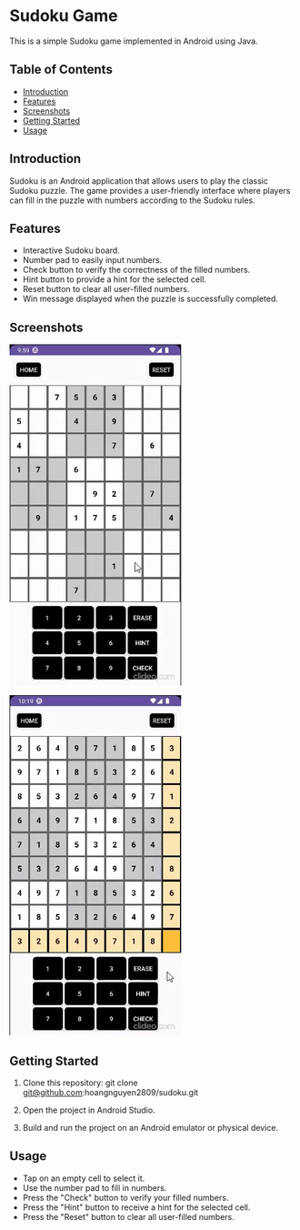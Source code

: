 # Sudoku Game

This is a simple Sudoku game implemented in Android using Java.

## Table of Contents

- [Introduction](#introduction)
- [Features](#features)
- [Screenshots](#screenshots)
- [Getting Started](#getting-started)
- [Usage](#usage)

## Introduction

Sudoku is an Android application that allows users to play the classic Sudoku puzzle. The game provides a user-friendly interface where players can fill in the puzzle with numbers according to the Sudoku rules.

## Features

- Interactive Sudoku board.
- Number pad to easily input numbers.
- Check button to verify the correctness of the filled numbers.
- Hint button to provide a hint for the selected cell.
- Reset button to clear all user-filled numbers.
- Win message displayed when the puzzle is successfully completed.

## Screenshots

![GIF](./ss1.gif)

![GIF](./ss2.gif)


## Getting Started

1. Clone this repository:
   git clone git@github.com:hoangnguyen2809/sudoku.git

2. Open the project in Android Studio.
3. Build and run the project on an Android emulator or physical device.


## Usage

- Tap on an empty cell to select it.
- Use the number pad to fill in numbers.
- Press the "Check" button to verify your filled numbers.
- Press the "Hint" button to receive a hint for the selected cell.
- Press the "Reset" button to clear all user-filled numbers.

